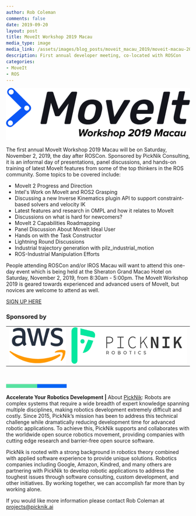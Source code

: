 ```yaml
---
author: Rob Coleman
comments: false
date: 2019-09-20
layout: post
title: MoveIt Workshop 2019 Macau
media_type: image
media_link: /assets/images/blog_posts/moveit_macau_2019/moveit-macau-2019-logo.png
description: First annual developer meeting, co-located with ROSCon
categories:
- MoveIt
- ROS
---
```


[//]: # (Image References)
[line]: /assets/images/blog_posts/line.png

<p align="center"><img src="/assets/images/blog_posts/moveit_macau_2019/moveit-macau-2019-logo.png" alt="Moveit Macau 2019"></p>

The first annual MoveIt Workshop 2019 Macau will be on Saturday, November 2, 2019, the day after ROSCon. Sponsored by PickNik Consulting, it is an informal day of presentations, panel discussions, and hands-on training of latest MoveIt features from some of the top thinkers in the ROS community. Some topics to be covered include:

* MoveIt 2 Progress and Direction	
* Intel's Work on MoveIt and ROS2 Grasping
* Discussing a new Inverse Kinematics plugin API to support constraint-based solvers and velocity IK
* Latest features and research in OMPL and how it relates to MoveIt	
* Discussions on what is hard for newcomers?	
* MoveIt 2 Capabilities Roadmapping	
* Panel Discussion About MoveIt Ideal User	
* Hands on with the Task Constructor	
* Lightning Round Discussions
* Industrial trajectory generation with pilz_industrial_motion	
* ROS-Industrial Manipulation Efforts

People attending ROSCon and/or IROS Macau will want to attend this one-day event which is being held at the Sheraton Grand Macao Hotel on Saturday, November 2, 2019, from 8:30am - 5:00pm. The MoveIt Workshop 2019 is geared towards experienced and advanced users of MoveIt, but novices are welcome to attend as well.

[SIGN UP HERE](https://docs.google.com/forms/d/e/1FAIpQLSfcTizP3zP8n2Yetnfq0Arwp_waTX1rq-dFpfvxcX1uP4M80w/viewform)

### Sponsored by

<table style="width: 100%;" >
<tbody>
<tr>
<td><img src="/assets/images/sponsors/amazon.png" height="100"/></td>
<td><img src="/assets/images/sponsors/picknik.png" height="100"/></td>
</tr>
</tbody>
</table>
<br>

![line]

**Accelerate Your Robotics Development |** 
About [PickNik](https://picknik.ai/):  Robots are complex systems that require a wide breadth of expert knowledge spanning multiple disciplines, making robotics development extremely difficult and costly. Since 2015, PickNik’s mission has been to address this technical challenge while dramatically reducing development time for advanced robotic applications. To achieve this, PickNik supports and collaborates with the worldwide open source robotics movement, providing companies with cutting edge research and barrier-free open source software.

PickNik is rooted with a strong background in robotics theory combined with applied software experience to provide unique solutions. Robotics companies including Google, Amazon, Kindred, and many others are partnering with PickNik to develop robotic applications to address the toughest issues through software consulting, custom development, and other initiatives. By working together,  we can accomplish far more than by working alone.

If you would like more information please contact Rob Coleman at [projects@picknik.ai](mailto:projects@picknik.ai) 

